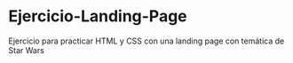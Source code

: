 # Ejercicio-Landing-Page
Ejercicio para practicar HTML y CSS con una landing page con temática de Star Wars
